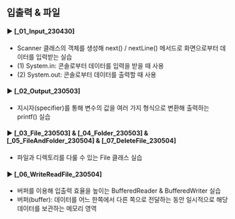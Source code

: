 ####
## 입출력 & 파일
####
#### ► [_01_Input_230430]
- Scanner 클래스의 객체를 생성해 next() / nextLine() 메서드로 화면으로부터 데이터를 입력받는 실습
- (1) System.in: 콘솔로부터 데이터를 입력을 받을 때 사용
- (2) System.out: 콘솔로부터 데이터를 출력할 때 사용
####
#### ► [_02_Output_230503]
- 지시자(specifier)를 통해 변수의 값을 여러 가지 형식으로 변환해 출력하는 printf() 실습
####
#### ► [_03_File_230503] & [_04_Folder_230503] & [_05_FileAndFolder_230504] & [_07_DeleteFile_230504]
- 파일과 디렉토리를 다룰 수 있는 File 클래스 실습
####
#### ► [_06_WriteReadFile_230504]
- 버퍼를 이용해 입출력 효율을 높이는 BufferedReader & BufferedWriter 실습
- 버퍼(buffer): 데이터를 어느 한쪽에서 다른 쪽으로 전달하는 동안 일시적으로 해당 데이터를 보관하는 메모리 영역
####
